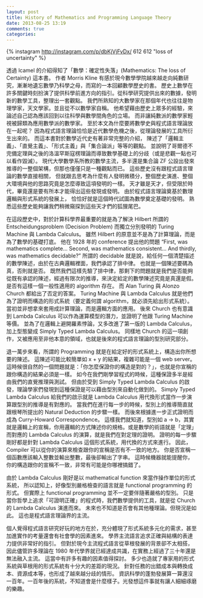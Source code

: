 ```yaml
---
layout: post
title: History of Mathematics and Programming Language Theory
date: 2013-08-25 13:19
comments: true
categories: 
---
```


{% instagram http://instagram.com/p/dbKjVjFvDx/ 612 612 "loss of uncertainty" %}

透過 lcamel 的介紹得知了「數學：確定性失落」(Mathematics: The loss of Certainty) 這本書。
作者 Morris Kline 有感於現今數學學院越來越走向純數研究，漸漸地遺忘數學乃科學之母，而寫的一本回顧數學歷史的書。
歷史上數學在許多關鍵時刻扮演了提供科學前進方向的指引。從科學研究提供出來的數據，發明新的數學工具，整理出一套觀點。
我們所熟知的大數學家在那個年代也往往是物理學家，天文學家。並且從不以數學家自稱。
他希望藉由歷史上眾多的經驗，來論述自己認為應該回到以往科學與數學間角色的立場。
而非讓純數派的數學家輕視被歸類為應用數學派的數學家。
至於本文為什麼要將數學史與程式語言理論放在一起呢？
因為程式語言理論恰恰是近代數學危機之後，從理論發展的工具所衍生出來的。
而這本書對於數學近代史有著非常完整的介紹，
陳述了「邏輯主義」、「直覺主義」、「形式主義」與「集合論派」等等的觀點。
並說明了哥爾德不完備定理與之後的洛溫罕斯寇楞理論而導致數學基礎上的分歧（或是悲觀一點也可以看作毀滅）。
現代大學數學系所教的數學主流，多半還是集合論 ZF 公設出發來推導的一整個架構，但那也僅僅只是一種觀點而已。
這些歷史沒有跟程式語言理論的數學直接相關，
但就跟去思考為什麼有人發明微積分，整個歷史演進、整個大環境與他的思路究竟是怎麼導致這項發明的一樣。
天才雖是天才，但受限於時代，畢竟還是要有所本才能得出這些發現或發明。
由於程式語言理論奠基於數理邏輯與形式系統的發展上，
恰恰好就是這個時代試圖為數學奠定基礎的發明。
熟悉這些歷史能夠讓我們稍微窺探到這些天才們的狐狸尾巴。

在這段歷史中，對於計算科學界最重要的就是為了解決 Hilbert 所謂的 Entscheidungsproblem (Decision Problem) 而獨立分別發明的 Turing Machine 與 Lambda Calculus。
雖然 Hilbert 的原意並不是為了計算理論，而是為了數學的基礎打底。
他在 1928 年的 conference 提出他的問題 “First, was mathematics complete... Second, was mathematics consistent... And thirdly, was mathematics decidable?”
所謂的 decidable 就是說，給任何一個清楚描述的數學陳述，由於在古典邏輯裡面，我們承認了排中律。
也就是一個陳述要碼為真，否則就是否。
既然我們這樣先驗了排中律，那剩下的問題就是我們是否能夠從既有承認的陳述，經過有限次的推導，來決定給定的數學陳述究竟是真還是假。
是否有這樣一個一般性適用的 algorithm 存在。
而 Alan Turing 與 Alonzo Church 都給出了否定的答案。
Turing Machine 與 Lambda Calculus 就是他們為了證明而構造的形式系統（要定義何謂 algorithm，就必須先給出形式系統）。
當初並非想拿來套用成計算理論，而是邏輯方面的應用。
後來 Church 也有意識到 Lambda Calculus 可以作為運算模型的潛力，並證明了他跟 Turing Machine 等價。
並為了在邏輯上避開羅素悖論，又多改進了第一版的 Lambda Calculus，加上型態變成 Simply Typed Lambda Calculus。
同樣地 Church 的這一項創作，又被應用至非他本意的領域，也就是後來的程式語言理論的型別研究部分。

退一萬步來看，所謂的 Programming 就是在給定好的形式系統上，構造出你所想要的陳述。
這陳述可能比較簡單如 x + y 的結果，複雜可能是一個 web server。
這時候很自然的一個問題就是：「你怎麼保證你的構造是對的？」，也就是你宣稱的跟你構造的結果必須是一樣。
如今在我們剛學習程式的時候，這種保證多半是經由我們的直覺推理與測試。
但由於受到 Simply Typed Lambda Calculus 的啟發，理論學家們發現到這種保證是可以藉由型別來自動化做到的。
Simply Typed Lambda Calculus 給我們的啟示就是 Lambda Calculus 用代換形式當作一步演算跟型別的推導是有對應的。
當我們在進行每一步的時候，型別上的推導簡直就跟根琴所提出的 Natural Deduction 的步驟一樣。
而後來根據進一步正式證明而成為 Curry-Howard Correspondence。
這樣我們就知道，型別如 a -> b，其實就是邏輯上的宣稱，你用邏輯的方式陳述你的規格。或是數學的術語就是「定理」
而對應的 Lambda Calculus 的演算，就是我們在對定理的證明。
證明的每一步驟剛好都是針對 Lambda Calculus 這個形式系統，用代換的方式來進行。
因此，Compiler 可以從你的演算來檢查跟你的宣稱是否有不一致的地方。
你是否宣稱一個函數應該輸入整數並輸出整數，最後卻輸出了字串。
這時候機器就能提醒你，你的構造跟你的宣稱不一致，非常有可能是你哪裡搞錯了。

由於 Lambda Calculus 剛好是以 mathematical function 來當作操作單位的形式系統，
所以認知上，好像型別嚴格檢查的語言就是 functional programming 的形式。
但實際上 functional programming 並不一定要伴隨著嚴格的型別。
只是當你哲學上追求「可證明正確」的程式時，我們數學提供的工具，就是從 Church 的 Lambda Calculus 演進而來。
未來也不知道是否會有其他種理論。但現況是如此。
這也是程式語言理論界的主流。

個人覺得程式語言研究好玩的地方在於，充分體現了形式系統多元化的需求，甚至加進實作的考量還會有社會學的因素進來。
學界主流語言追求正確與結構的表達力提供非常好的指引。
但對於現今主流程式語言從草根發展的背景卻不太相搭，
因此儘管許多理論在 1980 年代學界就已經達成共識，在實務上經過了三十年還是無法融入主流。
這當中有許多有趣的因素值得探討。
多少也造就了專家用的形式系統與草根用的形式系統有十分大的差距的現況。
針對任務的出錯成本與轉換成本、資源成本等，也形成了越來越分歧的情形。
資訊科學的蓬勃發展算一算還沒一百年。一百年後的系統，不知道會是什麼樣子。光發想這件事就有讓人細細琢磨的樂趣。
